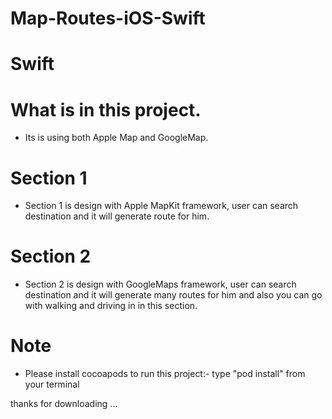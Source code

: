 # Map-Routes-iOS-Swift
# Swift

# What is in this project.
- Its is using both Apple Map and GoogleMap.

# Section 1
- Section 1 is design with Apple MapKit framework, user can search destination and it will generate route for him.

# Section 2
- Section 2 is design with GoogleMaps framework, user can search destination and it will generate many routes for him and also you can go with walking and driving in in this section.

# Note
- Please install cocoapods to run this project:- type "pod install" from your terminal

thanks for downloading ...
